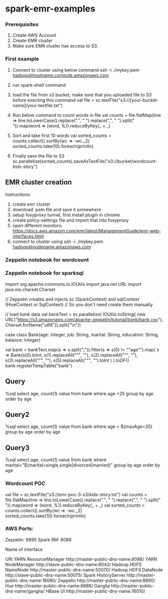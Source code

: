 # spark-emr-examples

### Prerequisites
1. Create AWS Account
2. Create EMR cluster
3. Make sure EMR cluster has access to S3.

### First example
1. Connect to cluster using below command
   ssh -i ./mykey.pem hadoop@hostname.compute.amazonaws.com

2. run spark-shell command
3. load the file from s3 bucket, make sure that you uploaded file to S3 before execting this command
   val file = sc.textFile("s3://[your-bucket-name]/your-textfile.txt")
   
4. Run below command to count words in file
   val counts = file.flatMap(line => line.toLowerCase().replace(".", " ").replace(",", " ").split(" ")).map(word => (word, 1L)).reduceByKey(_ + _)
   
5. Sort and take first 10 words
   val sorted_counts = counts.collect().sortBy(wc => -wc._2)
   sorted_counts.take(10).foreach(println)
6. Finally save the file to S3
   sc.parallelize(sorted_counts).saveAsTextFile("s3://bucket/wordcount-kids-story")
   
   
## EMR cluster creation
Instructions:
1. create emr cluster
2. download .pem file and save it somewhere
3. setup foxyproxy tunnel, first install plugin in chrome
4. create policy-settings file and import that into foxyproxy
5. open different monitors: https://docs.aws.amazon.com/emr/latest/ManagementGuide/emr-web-interfaces.html
6. connect to cluster using
   ssh -i ./mykey.pem hadoop@nodename.amazonaws.com

### Zeppelin notebook for wordcount

### Zeppelin notebook for sparksql
import org.apache.commons.io.IOUtils
import java.net.URL
import java.nio.charset.Charset

// Zeppelin creates and injects sc (SparkContext) and sqlContext (HiveContext or SqlContext)
// So you don't need create them manually

// load bank data
val bankText = sc.parallelize(
    IOUtils.toString(
        new URL("https://s3.amazonaws.com/apache-zeppelin/tutorial/bank/bank.csv"),
        Charset.forName("utf8")).split("\n"))

case class Bank(age: Integer, job: String, marital: String, education: String, balance: Integer)

val bank = bankText.map(s => s.split(";")).filter(s => s(0) != "\"age\"").map(
    s => Bank(s(0).toInt, 
            s(1).replaceAll("\"", ""),
            s(2).replaceAll("\"", ""),
            s(3).replaceAll("\"", ""),
            s(5).replaceAll("\"", "").toInt
        )
).toDF()
bank.registerTempTable("bank")

## Query 
%sql 
select age, count(1) value
from bank 
where age <25
group by age 
order by age

## Query2
%sql 
select age, count(1) value 
from bank 
where age < ${maxAge=35} 
group by age 
order by age

## Query3
%sql 
select age, count(1) value 
from bank 
where marital="${marital=single,single|divorced|married}" 
group by age 
order by age


### Wordcount POC
val file = sc.textFile("s3://emr-poc-3-s3/kids-story.txt")
val counts = file.flatMap(line => line.toLowerCase().replace(".", " ").replace(",", " ").split(" ")).map(word => (word, 1L)).reduceByKey(_ + _)
val sorted_counts = counts.collect().sortBy(wc => -wc._2)
sorted_counts.take(10).foreach(println)

### AWS Ports:
Zeppelin: 8890
Spark RM: 8088

Name of interface 	

URI
YARN ResourceManager 	http://master-public-dns-name:8088/
YARN NodeManager 	http://slave-public-dns-name:8042/
Hadoop HDFS NameNode 	http://master-public-dns-name:50070/
Hadoop HDFS DataNode 	http://slave-public-dns-name:50075/
Spark HistoryServer 	http://master-public-dns-name:18080/
Zeppelin 	http://master-public-dns-name:8890/
Hue 	http://master-public-dns-name:8888/
Ganglia 	http://master-public-dns-name/ganglia/
HBase UI 	http://master-public-dns-name:16010/ 

